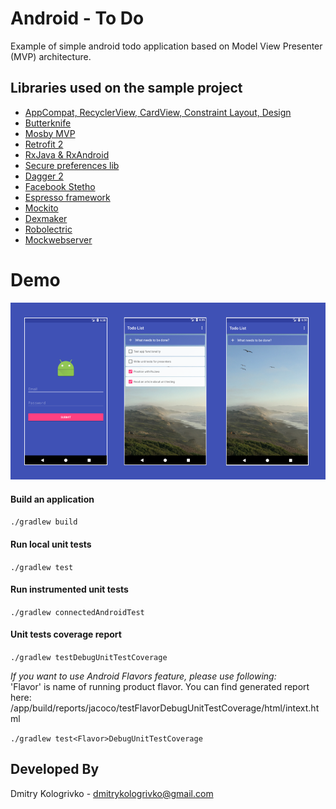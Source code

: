 # Android - To Do

Example of simple android todo application based on Model View Presenter (MVP) architecture.

Libraries used on the sample project
------------------------------------
* [AppCompat, RecyclerView, CardView, Constraint Layout, Design][1]
* [Butterknife][2]
* [Mosby MVP][3]
* [Retrofit 2][4]
* [RxJava & RxAndroid][5]
* [Secure preferences lib][6]
* [Dagger 2][7]
* [Facebook Stetho][8]
* [Espresso framework][9]
* [Mockito][10]
* [Dexmaker][11]
* [Robolectric][12]
* [Mockwebserver][13]

[1]: http://developer.android.com/intl/es/tools/support-library/index.html
[2]: http://jakewharton.github.io/butterknife/
[3]: https://github.com/sockeqwe/mosby
[4]: http://square.github.io/retrofit/
[5]: https://github.com/ReactiveX/RxAndroid
[6]: https://github.com/scottyab/secure-preferences
[7]: https://google.github.io/dagger/
[8]: http://facebook.github.io/stetho/
[9]: https://developer.android.com/training/testing/espresso/index.html
[10]: http://mockito.org/
[11]: https://github.com/linkedin/dexmaker
[12]: http://robolectric.org/
[13]: https://code.google.com/archive/p/mockwebserver/

# Demo

![](./art/app.png)

#### Build an application

`./gradlew build`

#### Run local unit tests

`./gradlew test`

#### Run instrumented unit tests

`./gradlew connectedAndroidTest`

#### Unit tests coverage report

`./gradlew testDebugUnitTestCoverage`

*If you want to use Android Flavors feature, please use following:*  
'Flavor' is name of running product flavor. You can find generated report here: /app/build/reports/jacoco/testFlavorDebugUnitTestCoverage/html/intext.html

`./gradlew test<Flavor>DebugUnitTestCoverage`

## Developed By

Dmitry Kologrivko  - <dmitrykologrivko@gmail.com>